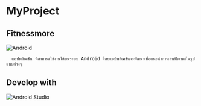 # MyProject

## Fitnessmore

![Android](https://cdn-images-1.medium.com/max/256/1*jzA-H3nIvFFMR_D2oSW-1g.png)

```
  แอปพลิเคชัน ทีสามารถใช้งานได้บนระบบ Android โดยแอปพลิเคชันจะพัฒนาเพื่อแนะนำการเล่นฟิตเนตในรูปแบบต่างๆ
```

## Develop with

![Android Studio](https://www1-lw.xda-cdn.com/files/2017/04/android-studio-logo-810x298_c.png)

